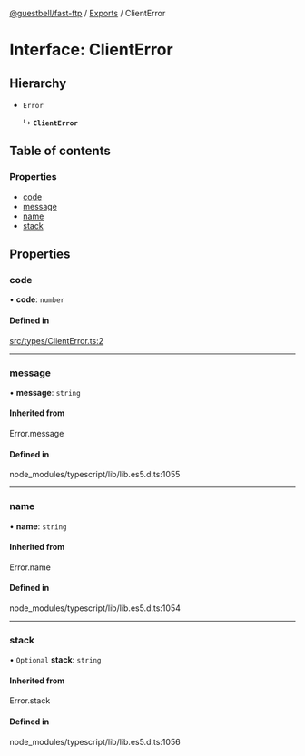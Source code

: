[@guestbell/fast-ftp](../README.md) / [Exports](../modules.md) / ClientError

# Interface: ClientError

## Hierarchy

- `Error`

  ↳ **`ClientError`**

## Table of contents

### Properties

- [code](ClientError.md#code)
- [message](ClientError.md#message)
- [name](ClientError.md#name)
- [stack](ClientError.md#stack)

## Properties

### code

• **code**: `number`

#### Defined in

[src/types/ClientError.ts:2](https://github.com/guestbell/fast-ftp/blob/b8554e4/src/types/ClientError.ts#L2)

___

### message

• **message**: `string`

#### Inherited from

Error.message

#### Defined in

node_modules/typescript/lib/lib.es5.d.ts:1055

___

### name

• **name**: `string`

#### Inherited from

Error.name

#### Defined in

node_modules/typescript/lib/lib.es5.d.ts:1054

___

### stack

• `Optional` **stack**: `string`

#### Inherited from

Error.stack

#### Defined in

node_modules/typescript/lib/lib.es5.d.ts:1056
